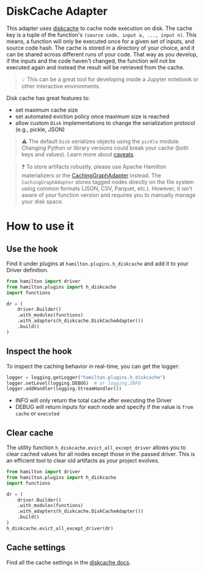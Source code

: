 # DiskCache Adapter
This adapter uses [diskcache](https://grantjenks.com/docs/diskcache/tutorial.html) to cache node execution on disk. The cache key is a tuple of the function's
`(source code, input a, ..., input n)`. This means, a function will only be executed once for a given set of inputs,
and source code hash. The cache is stored in a directory of your choice, and it can be shared across different runs of your
code. That way as you develop, if the inputs and the code haven't changed, the function will not be executed again and
instead the result will be retrieved from the cache.

> 💡 This can be a great tool for developing inside a Jupyter notebook or other interactive environments.

Disk cache has great features to:
- set maximum cache size
- set automated eviction policy once maximum size is reached
- allow custom `Disk` implementations to change the serialization protocol (e.g., pickle, JSON)

> ⚠ The default `Disk` serializes objects using the `pickle` module. Changing Python or library versions could break your
> cache (both keys and values). Learn more about [caveats](https://grantjenks.com/docs/diskcache/tutorial.html#caveats).

> ❓ To store artifacts robustly, please use Apache Hamilton materializers or the
> [CachingGraphAdapter](https://github.com/apache/hamilton/tree/main/examples/caching_nodes/caching_graph_adatper) instead.
> The `CachingGraphAdapter` stores tagged nodes directly on the file system using common formats (JSON, CSV, Parquet, etc.).
> However, it isn't aware of your function version and requires you to manually manage your disk space.


# How to use it
## Use the hook
Find it under plugins at `hamilton.plugins.h_diskcache` and add it to your Driver definition.

```python
from hamilton import driver
from hamilton.plugins import h_diskcache
import functions

dr = (
    driver.Builder()
    .with_modules(functions)
    .with_adapters(h_diskcache.DiskCacheAdapter())
    .build()
)
```

## Inspect the hook
To inspect the caching behavior in real-time, you can get the logger:

```python
logger = logging.getLogger("hamilton.plugins.h_diskcache")
logger.setLevel(logging.DEBUG)  # or logging.INFO
logger.addHandler(logging.StreamHandler())
```
- INFO will only return the total cache after executing the Driver
- DEBUG will return inputs for each node and specify if the value is `from cache` or `executed`

## Clear cache
The utility function `h_diskcache.evict_all_except_driver` allows you to clear cached values for all nodes except those in the passed driver.
This is an efficient tool to clear old artifacts as your project evolves.

```python
from hamilton import driver
from hamilton.plugins import h_diskcache
import functions

dr = (
    driver.Builder()
    .with_modules(functions)
    .with_adapters(h_diskcache.DiskCacheAdapter())
    .build()
)
h_diskcache.evict_all_except_driver(dr)
```

## Cache settings
Find all the cache settings in the [diskcache docs](https://grantjenks.com/docs/diskcache/api.html#constants).
